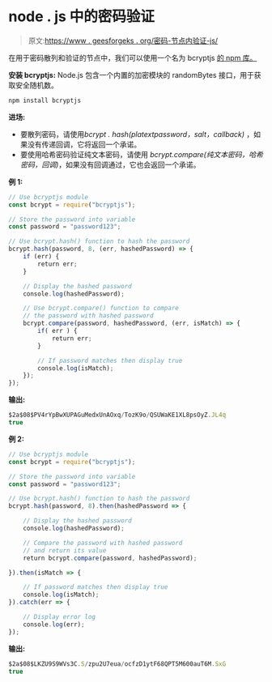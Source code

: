 # node . js 中的密码验证

> 原文:[https://www . geesforgeks . org/密码-节点内验证-js/](https://www.geeksforgeeks.org/password-verification-in-node-js/)

在用于密码散列和验证的节点中，我们可以使用一个名为 bcryptjs [的 npm 库。](https://www.npmjs.com/package/bcryptjs)

**安装 bcryptjs:** Node.js 包含一个内置的加密模块的 randomBytes 接口，用于获取安全随机数。

```js
npm install bcryptjs
```

**进场:**

*   要散列密码，请使用*bcrypt . hash(platextpassword，salt，callback)* ，如果没有传递回调，它将返回一个承诺。
*   要使用哈希密码验证纯文本密码，请使用 *bcrypt.compare(纯文本密码，哈希密码，回调)*，如果没有回调通过，它也会返回一个承诺。

**例 1:**

```js
// Use bcryptjs module
const bcrypt = require("bcryptjs");

// Store the password into variable
const password = "password123";

// Use bcrypt.hash() function to hash the password
bcrypt.hash(password, 8, (err, hashedPassword) => {
    if (err) {
        return err;
    }

    // Display the hashed password
    console.log(hashedPassword);

    // Use bcrypt.compare() function to compare
    // the password with hashed password
    bcrypt.compare(password, hashedPassword, (err, isMatch) => {
        if( err ) {
            return err;
        }

        // If password matches then display true
        console.log(isMatch);
    });
});
```

**输出:**

```js
$2a$08$PV4rYpBwXUPAGuMedxUnAOxq/TozK9o/QSUWaKE1XL8psOyZ.JL4q
true
```

**例 2:**

```js
// Use bcryptjs module
const bcrypt = require("bcryptjs");

// Store the password into variable
const password = "password123";

// Use bcrypt.hash() function to hash the password
bcrypt.hash(password, 8).then(hashedPassword => {

    // Display the hashed password
    console.log(hashedPassword);

    // Compare the password with hashed password
    // and return its value 
    return bcrypt.compare(password, hashedPassword);

}).then(isMatch => {

    // If password matches then display true
    console.log(isMatch);
}).catch(err => {

    // Display error log
    console.log(err);
});
```

**输出:**

```js
$2a$08$LKZU9S9WVs3C.S/zpu2U7eua/ocfzD1ytF68QPT5M600auT6M.SxG
true
```